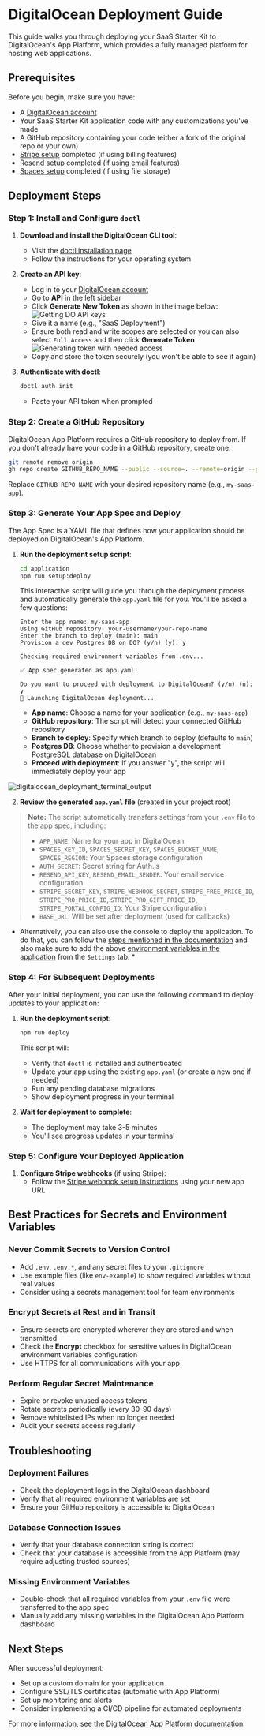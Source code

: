 # DigitalOcean Deployment Guide

This guide walks you through deploying your SaaS Starter Kit to DigitalOcean's App Platform, which provides a fully managed platform for hosting web applications.

## Prerequisites

Before you begin, make sure you have:

- A [DigitalOcean account](https://cloud.digitalocean.com/registrations/new)
- Your SaaS Starter Kit application code with any customizations you've made
- A GitHub repository containing your code (either a fork of the original repo or your own)
- [Stripe setup](./stripe-integration-guide.md) completed (if using billing features)
- [Resend setup](../README.md#part-2-set-up-email-provider-resend) completed (if using email features)
- [Spaces setup](../README.md#part-3-set-up-file-storage-digitalocean-spaces) completed (if using file storage)

## Deployment Steps

### Step 1: Install and Configure `doctl`

1. **Download and install the DigitalOcean CLI tool**:

   - Visit the [doctl installation page](https://docs.digitalocean.com/reference/doctl/how-to/install/)
   - Follow the instructions for your operating system

2. **Create an API key**:

   - Log in to your [DigitalOcean account](https://cloud.digitalocean.com/)
   - Go to **API** in the left sidebar
   - Click **Generate New Token** as shown in the image below:
      ![Getting DO API keys](./images/do-api.png)
   - Give it a name (e.g., "SaaS Deployment")
   - Ensure both read and write scopes are selected or you can also select `Full Access` and then click **Generate Token**
      ![Generating token with needed access](./images/generate-token.png)
   - Copy and store the token securely (you won't be able to see it again)

3. **Authenticate with doctl**:
   ```bash
   doctl auth init
   ```
   - Paste your API token when prompted

### Step 2: Create a GitHub Repository

DigitalOcean App Platform requires a GitHub repository to deploy from. If you don't already have your code in a GitHub repository, create one:

```bash
git remote remove origin
gh repo create GITHUB_REPO_NAME --public --source=. --remote=origin --push
```

Replace `GITHUB_REPO_NAME` with your desired repository name (e.g., `my-saas-app`).

### Step 3: Generate Your App Spec and Deploy

The App Spec is a YAML file that defines how your application should be deployed on DigitalOcean's App Platform.

1. **Run the deployment setup script**:

   ```bash
   cd application
   npm run setup:deploy
   ```

   This interactive script will guide you through the deployment process and automatically generate the `app.yaml` file for you. You'll be asked a few questions:

   ```
   Enter the app name: my-saas-app
   Using GitHub repository: your-username/your-repo-name
   Enter the branch to deploy (main): main
   Provision a dev Postgres DB on DO? (y/n) (y): y

   Checking required environment variables from .env...

   ✅ App spec generated as app.yaml!

   Do you want to proceed with deployment to DigitalOcean? (y/n) (n): y
   🚀 Launching DigitalOcean deployment...
   ```

   - **App name**: Choose a name for your application (e.g., `my-saas-app`)
   - **GitHub repository**: The script will detect your connected GitHub repository
   - **Branch to deploy**: Specify which branch to deploy (defaults to `main`)
   - **Postgres DB**: Choose whether to provision a development PostgreSQL database on DigitalOcean
   - **Proceed with deployment**: If you answer "y", the script will immediately deploy your app

![digitalocean_deployment_terminal_output](./images/digitalocean_deployment_terminal_output.png)

2. **Review the generated `app.yaml` file** (created in your project root)

> **Note:** The script automatically transfers settings from your `.env` file to the app spec, including:
>
> - `APP_NAME`: Name for your app in DigitalOcean
> - `SPACES_KEY_ID`, `SPACES_SECRET_KEY`, `SPACES_BUCKET_NAME`, `SPACES_REGION`: Your Spaces storage configuration
> - `AUTH_SECRET`: Secret string for Auth.js
> - `RESEND_API_KEY`, `RESEND_EMAIL_SENDER`: Your email service configuration
> - `STRIPE_SECRET_KEY`, `STRIPE_WEBHOOK_SECRET`, `STRIPE_FREE_PRICE_ID`, `STRIPE_PRO_PRICE_ID`, `STRIPE_PRO_GIFT_PRICE_ID`, `STRIPE_PORTAL_CONFIG_ID`: Your Stripe configuration
> - `BASE_URL`: Will be set after deployment (used for callbacks)

* Alternatively, you can also use the console to deploy the application. To do that, you can follow the [steps mentioned in the documentation](https://docs.digitalocean.com/products/app-platform/how-to/create-apps/) and also make sure to add the above [environment variables in the application](https://docs.digitalocean.com/products/app-platform/how-to/use-environment-variables/) from the `Settings` tab. *

### Step 4: For Subsequent Deployments

After your initial deployment, you can use the following command to deploy updates to your application:

1. **Run the deployment script**:

   ```bash
   npm run deploy
   ```

   This script will:

   - Verify that `doctl` is installed and authenticated
   - Update your app using the existing `app.yaml` (or create a new one if needed)
   - Run any pending database migrations
   - Show deployment progress in your terminal

2. **Wait for deployment to complete**:
   - The deployment may take 3-5 minutes
   - You'll see progress updates in your terminal

### Step 5: Configure Your Deployed Application

1. **Configure Stripe webhooks** (if using Stripe):
   - Follow the [Stripe webhook setup instructions](./stripe-integration-guide.md#option-a-production-webhook-setup-deployed-app) using your new app URL


## Best Practices for Secrets and Environment Variables

### Never Commit Secrets to Version Control

- Add `.env`, `.env.*`, and any secret files to your `.gitignore`
- Use example files (like `env-example`) to show required variables without real values
- Consider using a secrets management tool for team environments

### Encrypt Secrets at Rest and in Transit

- Ensure secrets are encrypted wherever they are stored and when transmitted
- Check the **Encrypt** checkbox for sensitive values in DigitalOcean environment variables configuration
- Use HTTPS for all communications with your app

### Perform Regular Secret Maintenance

- Expire or revoke unused access tokens
- Rotate secrets periodically (every 30-90 days)
- Remove whitelisted IPs when no longer needed
- Audit your secrets access regularly

## Troubleshooting

### Deployment Failures

- Check the deployment logs in the DigitalOcean dashboard
- Verify that all required environment variables are set
- Ensure your GitHub repository is accessible to DigitalOcean

### Database Connection Issues

- Verify that your database connection string is correct
- Check that your database is accessible from the App Platform (may require adjusting trusted sources)

### Missing Environment Variables

- Double-check that all required variables from your `.env` file were transferred to the app spec
- Manually add any missing variables in the DigitalOcean App Platform dashboard

## Next Steps

After successful deployment:

- Set up a custom domain for your application
- Configure SSL/TLS certificates (automatic with App Platform)
- Set up monitoring and alerts
- Consider implementing a CI/CD pipeline for automated deployments

For more information, see the [DigitalOcean App Platform documentation](https://docs.digitalocean.com/products/app-platform/).
